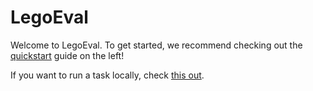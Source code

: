 # LegoEval

Welcome to LegoEval. To get started, we recommend checking out the [quickstart](/quickstart) guide on the left!

If you want to run a task locally, check [this out](/runlocal).
